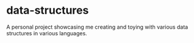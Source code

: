 # data-structures
A personal project showcasing me creating and toying with various data structures in various languages.
